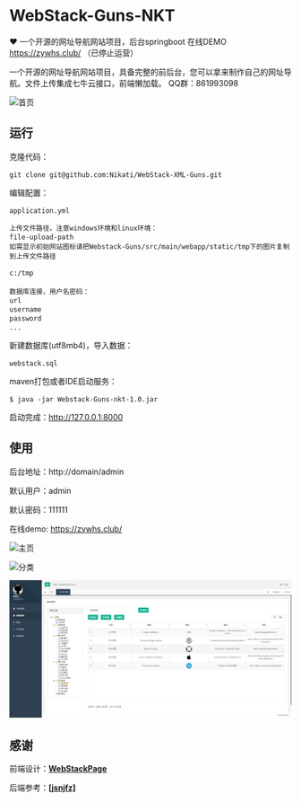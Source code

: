 # WebStack-Guns-NKT
 ❤️ 一个开源的网址导航网站项目，后台springboot 在线DEMO https://zywhs.club/  （已停止运营）

一个开源的网址导航网站项目，具备完整的前后台，您可以拿来制作自己的网址导航。文件上传集成七牛云接口，前端懒加载。
QQ群：861993098

![首页](/screen/1.png)

## 运行

克隆代码：

```shell
git clone git@github.com:Nikati/WebStack-XML-Guns.git
```

编辑配置：

```
application.yml
```

```
上传文件路径，注意windows环境和linux环境：
file-upload-path
如需显示初始网站图标请把Webstack-Guns/src/main/webapp/static/tmp下的图片复制到上传文件路径
```

```
c:/tmp

数据库连接，用户名密码：
url
username
password
...
```

新建数据库(utf8mb4)，导入数据：

```shell
webstack.sql
```

maven打包或者IDE启动服务：

```shell
$ java -jar Webstack-Guns-nkt-1.0.jar
```

启动完成：http://127.0.0.1:8000



## 使用

后台地址：http://domain/admin

默认用户：admin

默认密码：111111

在线demo: https://zywhs.club/

![主页](/screen/2.png)

![分类](/screen/3.png)

![网站](/screen/4.png)



## 感谢

前端设计：[**WebStackPage**](https://github.com/WebStackPage/WebStackPage.github.io)

后端参考：[**[jsnjfz]**](https://github.com/jsnjfz/WebStack-Guns)

